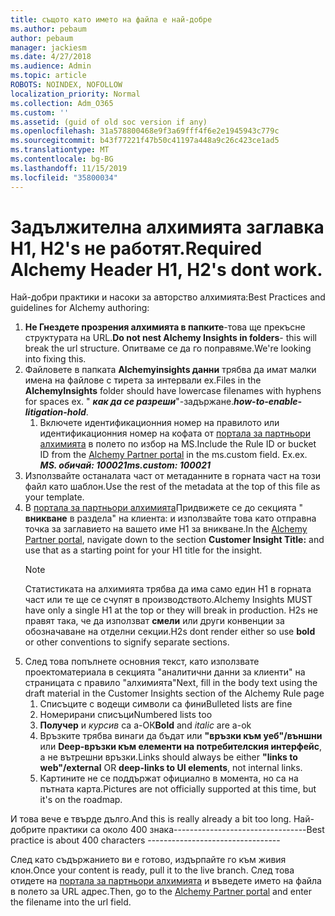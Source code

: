 ```yaml
---
title: същото като името на файла е най-добре
ms.author: pebaum
author: pebaum
manager: jackiesm
ms.date: 4/27/2018
ms.audience: Admin
ms.topic: article
ROBOTS: NOINDEX, NOFOLLOW
localization_priority: Normal
ms.collection: Adm_O365
ms.custom: ''
ms.assetid: (guid of old soc version if any)
ms.openlocfilehash: 31a578800468e9f3a69fff4f6e2e1945943c779c
ms.sourcegitcommit: b43f77221f47b50c41197a448a9c26c423ce1ad5
ms.translationtype: MT
ms.contentlocale: bg-BG
ms.lasthandoff: 11/15/2019
ms.locfileid: "35800034"
---
```

# <a name="required-alchemy-header-h1-h2s-dont-work"></a><span data-ttu-id="1b18b-102">Задължителна алхимията заглавка H1, H2's не работят.</span><span class="sxs-lookup"><span data-stu-id="1b18b-102">Required Alchemy Header H1, H2's dont work.</span></span>
<span data-ttu-id="1b18b-103">Най-добри практики и насоки за авторство алхимията:</span><span class="sxs-lookup"><span data-stu-id="1b18b-103">Best Practices and guidelines for Alchemy authoring:</span></span>

1. <span data-ttu-id="1b18b-104">**Не Гнездете прозрения алхимията в папките**-това ще прекъсне структурата на URL.</span><span class="sxs-lookup"><span data-stu-id="1b18b-104">**Do not nest Alchemy Insights in folders**- this will break the url structure.</span></span> <span data-ttu-id="1b18b-105">Опитваме се да го поправяме.</span><span class="sxs-lookup"><span data-stu-id="1b18b-105">We're looking into fixing this.</span></span>
1. <span data-ttu-id="1b18b-106">Файловете в папката **Alchemyinsights данни** трябва да имат малки имена на файлове с тирета за интервали ex.</span><span class="sxs-lookup"><span data-stu-id="1b18b-106">Files in the **AlchemyInsights** folder should have lowercase filenames with hyphens for spaces ex.</span></span> <span data-ttu-id="1b18b-107">" ***как да се разреши***"-задържане.</span><span class="sxs-lookup"><span data-stu-id="1b18b-107">***how-to-enable-litigation-hold***.</span></span>
    1. <span data-ttu-id="1b18b-108">Включете идентификационния номер на правилото или идентификационния номер на кофата от [портала за партньори алхимията](https://alchemyportal.azurewebsites.net) в полето по избор на MS.</span><span class="sxs-lookup"><span data-stu-id="1b18b-108">Include the Rule ID or bucket ID from the [Alchemy Partner portal](https://alchemyportal.azurewebsites.net) in the ms.custom field.</span></span> <span data-ttu-id="1b18b-109">Ex.</span><span class="sxs-lookup"><span data-stu-id="1b18b-109">ex.</span></span> <span data-ttu-id="1b18b-110">***MS. обичай: 100021***</span><span class="sxs-lookup"><span data-stu-id="1b18b-110">***ms.custom: 100021***</span></span>
1. <span data-ttu-id="1b18b-111">Използвайте останалата част от метаданните в горната част на този файл като шаблон.</span><span class="sxs-lookup"><span data-stu-id="1b18b-111">Use the rest of the metadata at the top of this file as your template.</span></span>
1. <span data-ttu-id="1b18b-112">В [портала за партньори алхимията](https://alchemyportal.azurewebsites.net)Придвижете се до секцията " **вникване** в раздела" на клиента: и използвайте това като отправна точка за заглавието на вашето име H1 за вникване.</span><span class="sxs-lookup"><span data-stu-id="1b18b-112">In the [Alchemy Partner portal](https://alchemyportal.azurewebsites.net), navigate down to the section **Customer Insight Title:** and use that as a starting point for your H1 title for the insight.</span></span> 
    > [!NOTE]
    > <span data-ttu-id="1b18b-113">Статистиката на алхимията трябва да има само един H1 в горната част или те ще се счупят в производството.</span><span class="sxs-lookup"><span data-stu-id="1b18b-113">Alchemy Insights MUST have only a single H1 at the top or they will break in production.</span></span> <span data-ttu-id="1b18b-114">H2s не правят така, че да използват **смели** или други конвенции за обозначаване на отделни секции.</span><span class="sxs-lookup"><span data-stu-id="1b18b-114">H2s dont render either so use **bold** or other conventions to signify separate sections.</span></span>
1. <span data-ttu-id="1b18b-115">След това попълнете основния текст, като използвате проектоматериала в секцията "аналитични данни за клиенти" на страницата с правило "алхимията"</span><span class="sxs-lookup"><span data-stu-id="1b18b-115">Next, fill in the body text using the draft material in the Customer Insights section of the Alchemy Rule page</span></span>
    1. <span data-ttu-id="1b18b-116">Списъците с водещи символи са фини</span><span class="sxs-lookup"><span data-stu-id="1b18b-116">Bulleted lists are fine</span></span>
    1. <span data-ttu-id="1b18b-117">Номерирани списъци</span><span class="sxs-lookup"><span data-stu-id="1b18b-117">Numbered lists too</span></span>
    1. <span data-ttu-id="1b18b-118">**Получер** и *курсив* са а-ОК</span><span class="sxs-lookup"><span data-stu-id="1b18b-118">**Bold** and *italic* are a-ok</span></span>
    1. <span data-ttu-id="1b18b-119">Връзките трябва винаги да бъдат или **"връзки към уеб"/външни** или **Deep-връзки към елементи на потребителския интерфейс**, а не вътрешни връзки.</span><span class="sxs-lookup"><span data-stu-id="1b18b-119">Links should always be either **"links to web"/external** OR **deep-links to UI elements**, not internal links.</span></span>
    1. <span data-ttu-id="1b18b-120">Картините не се поддържат официално в момента, но са на пътната карта.</span><span class="sxs-lookup"><span data-stu-id="1b18b-120">Pictures are not officially supported at this time, but it's on the roadmap.</span></span>

<span data-ttu-id="1b18b-121">И това вече е твърде дълго.</span><span class="sxs-lookup"><span data-stu-id="1b18b-121">And this is really already a bit too long.</span></span> <span data-ttu-id="1b18b-122">Най-добрите практики са около 400 знака---------------------------------</span><span class="sxs-lookup"><span data-stu-id="1b18b-122">Best practice is about 400 characters ---------------------------------</span></span>

<span data-ttu-id="1b18b-123">След като съдържанието ви е готово, издърпайте го към живия клон.</span><span class="sxs-lookup"><span data-stu-id="1b18b-123">Once your content is ready, pull it to the live branch.</span></span> <span data-ttu-id="1b18b-124">След това отидете на [портала за партньори алхимията](https://alchemyportal.azurewebsites.net) и въведете името на файла в полето за URL адрес.</span><span class="sxs-lookup"><span data-stu-id="1b18b-124">Then, go to the [Alchemy Partner portal](https://alchemyportal.azurewebsites.net) and enter the filename into the url field.</span></span> 